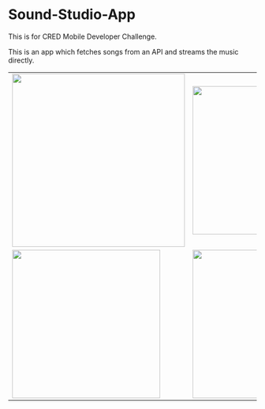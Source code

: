 # Sound-Studio-App

This is for CRED Mobile Developer Challenge.

This is an app which fetches songs from an API and streams the music directly.

<table>
  <tr>
    <td>
       <img src="https://drive.google.com/uc?id=1nbDNPVbmyukq_m-VzHH13ISvU1_OM6_o" width="350" >
    </td>
    <td>
      <img src="https://drive.google.com/uc?id=1RnAoZQacc4PS16XJuFWUOR4KyRmZaZn5" width="300">
    </td>    
  </tr>
  <tr>
    <td>
      <img src="https://drive.google.com/uc?id=1ROuF2ES4AlOPRfa6aijiJE0gfMt5NPz6" width="300">
    </td>
    <td>
      <img src="https://drive.google.com/uc?id=1RnuMSx-sxg3Bk7MJyjJHsesAVQ6ADx71" width="300">
    </td>

  </tr>
</table>
